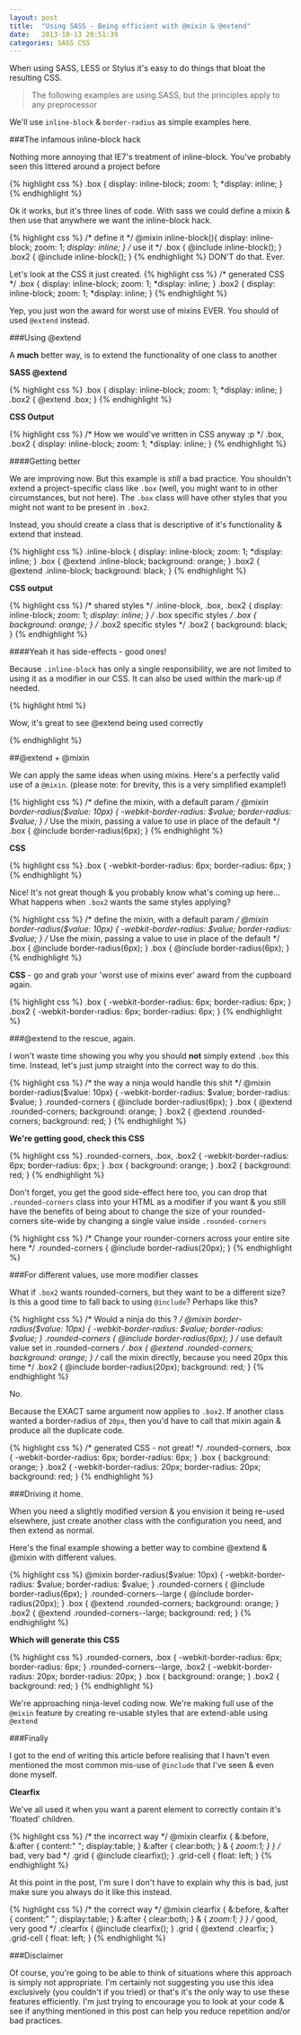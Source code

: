 ```yaml
---
layout: post
title:  "Using SASS - Being efficient with @mixin & @extend"
date:   2013-10-13 20:51:39
categories: SASS CSS
---
```


When using SASS, LESS or Stylus it's easy to do things that bloat the resulting CSS.

> The following examples are using SASS, but the principles apply to any preprocessor

We'll use `inline-block` & `border-radius` as simple examples here.

###The infamous inline-block hack

Nothing more annoying that IE7's treatment of inline-block. You've probably seen this littered around a project before

{% highlight css %}
.box {
    display: inline-block;
    zoom: 1;
    *display: inline;
}
{% endhighlight %}

Ok it works, but it's three lines of code. With sass we could define a mixin & then use that anywhere we want the inline-block hack.

{% highlight css %}
/* define it */
@mixin inline-block(){
    display: inline-block;
    zoom: 1;
    *display: inline;
}
/* use it */
.box {
    @include inline-block();
}
.box2 {
    @include inline-block();
}
{% endhighlight %}
DON'T do that. Ever.

Let's look at the CSS it just created.
{% highlight css %}
/* generated CSS */
.box {
  display: inline-block;
  zoom: 1;
  *display: inline;
}
.box2 {
  display: inline-block;
  zoom: 1;
  *display: inline;
}
{% endhighlight %}

Yep, you just won the award for worst use of mixins EVER. You should of used `@extend` instead.

###Using @extend

A **much** better way, is to extend the functionality of one class to another

**SASS @extend**

{% highlight css %}
.box {
    display: inline-block;
    zoom: 1;
    *display: inline;
}
.box2 {
	@extend .box;
}
{% endhighlight %}

**CSS Output**

{% highlight css %}
/* How we would've written in CSS anyway :p */
.box, .box2 {
    display: inline-block;
    zoom: 1;
    *display: inline;
}
{% endhighlight %}

####Getting better

We are improving now. But this example is *still* a bad practice. You shouldn't extend a project-specific class like `.box` (well, you might want to in other circumstances, but not here). The `.box` class will have other styles that you might not want to be present in `.box2`.

Instead, you should create a class that is descriptive of it's functionality & extend that instead.

{% highlight css %}
.inline-block {
    display: inline-block;
    zoom: 1;
    *display: inline;
}
.box {
    @extend .inline-block;
    background: orange;
}
.box2 {
    @extend .inline-block;
    background: black;
}
{% endhighlight %}

**CSS output**

{% highlight css %}
/* shared styles */
.inline-block, .box, .box2 {
    display: inline-block;
    zoom: 1;
    *display: inline;
}
/* .box specific styles */
.box {
    background: orange;
}
/* .box2 specific styles */
.box2 {
    background: black;
}
{% endhighlight %}

####Yeah it has side-effects - good ones!

Because `.inline-block` has only a single responsibility, we are not limited to using it as a modifier in our CSS. It can also be used within the mark-up if needed.

{% highlight html %}
<!-- A silly example, but gets the point across -->
<div class="inline-block">
    <p>Wow, it's great to see @extend being used correctly</p>
</div>
{% endhighlight %}

##@extend + @mixin

We can apply the same ideas when using mixins. Here's a perfectly valid use of a `@mixin`. (please note: for brevity, this is a very simplified example!)


{% highlight css %}
/* define the mixin, with a default param */
@mixin border-radius($value: 10px) {
    -webkit-border-radius: $value;
    border-radius: $value;
}
/* Use the mixin, passing a value to use in place of the default */
.box {
    @include border-radius(6px);
}
{% endhighlight %}

**CSS**

{% highlight css %}
.box {
  -webkit-border-radius: 6px;
  border-radius: 6px;
}
{% endhighlight %}

Nice! It's not great though & you probably know what's coming up here... What happens when `.box2` wants the same styles applying?

{% highlight css %}
/* define the mixin, with a default param */
@mixin border-radius($value: 10px) {
    -webkit-border-radius: $value;
    border-radius: $value;
}
/* Use the mixin, passing a value to use in place of the default */
.box {
    @include border-radius(6px);
}
.box {
    @include border-radius(6px);
}
{% endhighlight %}

**CSS** - go and grab your 'worst use of mixins ever' award from the cupboard again.

{% highlight css %}
.box {
  -webkit-border-radius: 6px;
  border-radius: 6px;
}
.box2 {
  -webkit-border-radius: 6px;
  border-radius: 6px;
}
{% endhighlight %}

###@extend to the rescue, again.

I won't waste time showing you why you should **not** simply extend `.box` this time. Instead, let's just jump straight into the correct way to do this.

{% highlight css %}
/* the way a ninja would handle this shit */
@mixin border-radius($value: 10px) {
    -webkit-border-radius: $value;
    border-radius: $value;
}
.rounded-corners {
    @include border-radius(6px);
}
.box {
    @extend .rounded-corners;
    background: orange;
}
.box2 {
    @extend .rounded-corners;
    background: red;
}
{% endhighlight %}

**We're getting good, check this CSS**

{% highlight css %}
.rounded-corners, .box, .box2 {
  -webkit-border-radius: 6px;
  border-radius: 6px;
}
.box {
  background: orange;
}
.box2 {
  background: red;
}
{% endhighlight %}

Don't forget, you get the good side-effect here too, you can drop that `.rounded-corners` class into your HTML as a modifier if you want & you still have the benefits of being about to change the size of your rounded-corners site-wide by changing a single value inside `.rounded-corners`

{% highlight css %}
/* Change your rounder-corners across your entire site here */
.rounded-corners {
    @include border-radius(20px);
}
{% endhighlight %}

###For different values, use more modifier classes

What if `.box2` wants rounded-corners, but they want to be a different size? Is this a good time to fall back to using `@include`? Perhaps like this?

{% highlight css %}
/* Would a ninja do this ? */
@mixin border-radius($value: 10px) {
    -webkit-border-radius: $value;
    border-radius: $value;
}
.rounded-corners {
    @include border-radius(6px);
}
/* use default value set in .rounded-corners */
.box {
    @extend .rounded-corners;
    background: orange;
}
/* call the mixin directly, because you need 20px this time */
.box2 {
    @include border-radius(20px);
    background: red;
}
{% endhighlight %}

No. 

Because the EXACT same argument now applies to `.box2`. If another class wanted a border-radius of `20px`, then you'd have to call that mixin again & produce all the duplicate code.

{% highlight css %}
/* generated CSS - not great! */
.rounded-corners, .box {
  -webkit-border-radius: 6px;
  border-radius: 6px;
}
.box {
  background: orange;
}
.box2 {
  -webkit-border-radius: 20px;
  border-radius: 20px;
  background: red;
}
{% endhighlight %}

###Driving it home.

When you need a slightly modified version & you envision it being re-used elsewhere, just create another class with the configuration you need, and then extend as normal.

Here's the final example showing a better way to combine @extend & @mixin with different values.

{% highlight css %}
@mixin border-radius($value: 10px) {
    -webkit-border-radius: $value;
    border-radius: $value;
}
.rounded-corners {
    @include border-radius(6px);
}
.rounded-corners--large {
    @include border-radius(20px);
}
.box {
    @extend .rounded-corners;
    background: orange;
}
.box2 {
    @extend .rounded-corners--large;
    background: red;
}
{% endhighlight %}

**Which will generate this CSS**

{% highlight css %}
.rounded-corners, .box {
  -webkit-border-radius: 6px;
  border-radius: 6px;
}
.rounded-corners--large, .box2 {
  -webkit-border-radius: 20px;
  border-radius: 20px;
}
.box {
  background: orange;
}
.box2 {
  background: red;
}
{% endhighlight %}

We're approaching ninja-level coding now. We're making full use of the `@mixin` feature by creating re-usable styles that are extend-able using `@extend`

###Finally

I got to the end of writing this article before realising that I havn't even mentioned the most common mis-use of `@include` that I've seen & even done myself. 

**Clearfix**

We've all used it when you want a parent element to correctly contain it's 'floated' children. 

{% highlight css %}
/* the incorrect way */
@mixin clearfix {
    &:before,
    &:after {
        content:" ";
        display:table;
    }
    &:after {
        clear:both;
    }
    & {
        *zoom:1;
    }
}
/* bad, very bad */
.grid {
    @include clearfix();
}
.grid-cell {
    float: left;
}
{% endhighlight %}

At this point in the post, I'm sure I don't have to explain why this is bad, just make sure you always do it like this instead.

{% highlight css %}
/* the correct way */
@mixin clearfix {
    &:before,
    &:after {
        content:" ";
        display:table;
    }
    &:after {
        clear:both;
    }
    & {
        *zoom:1;
    }
}
/* good, very good */
.clearfix {
    @include clearfix();
}
.grid {
    @extend .clearfix;
}
.grid-cell {
    float: left;
}
{% endhighlight %}

###Disclaimer

Of course, you're going to be able to think of situations where this approach is simply not appropriate. I'm certainly not suggesting you use this idea exclusively (you couldn't if you tried) or that's it's the only way to use these features efficiently. I'm just trying to encourage you to look at your code & see if anything mentioned in this post can help you reduce repetition and/or bad practices. 